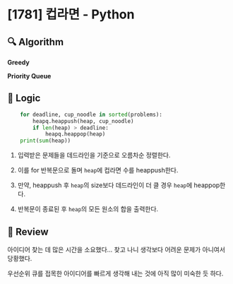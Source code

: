 # [1781] 컵라면 - Python

## :mag: Algorithm

**Greedy**

**Priority Queue**

## :round_pushpin: Logic

```python
    for deadline, cup_noodle in sorted(problems):
        heapq.heappush(heap, cup_noodle)
        if len(heap) > deadline:
            heapq.heappop(heap)
    print(sum(heap))
```

1. 입력받은 문제들을 데드라인을 기준으로 오름차순 정렬한다.

2. 이를 for 반복문으로 돌며 ```heap```에 컵라면 수를 heappush한다.

3. 만약, heappush 후 ```heap```의 size보다 데드라인이 더 클 경우 ```heap```에
heappop한다.

4. 반복문이 종료된 후 ```heap```의 모든 원소의 합을 출력한다.


## :memo: Review

아이디어 찾는 데 많은 시간을 소요했다... 찾고 나니 생각보다 어려운 문제가 아니여서 당황했다.

우선순위 큐를 접목한 아이디어를 빠르게 생각해 내는 것에 아직 많이 미숙한 듯 하다.
